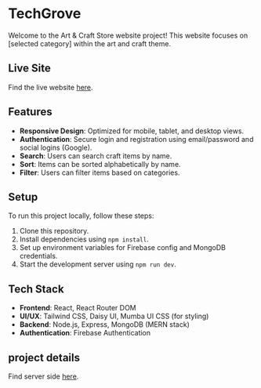 # TechGrove

Welcome to the Art & Craft Store website project! This website focuses on [selected category] within the art and craft theme.

## Live Site

Find the live website [here](https://jobs-task-fd3a6.web.app/).

## Features

- **Responsive Design**: Optimized for mobile, tablet, and desktop views.
- **Authentication**: Secure login and registration using email/password and social logins (Google).
- **Search**: Users can search craft items by name.
- **Sort**: Items can be sorted alphabetically by name.
- **Filter**: Users can filter items based on categories.


## Setup

To run this project locally, follow these steps:

1. Clone this repository.
2. Install dependencies using `npm install`.
3. Set up environment variables for Firebase config and MongoDB credentials.
4. Start the development server using `npm run dev`.

## Tech Stack

- **Frontend**: React, React Router DOM
- **UI/UX**: Tailwind CSS, Daisy UI, Mumba UI CSS (for styling)
- **Backend**: Node.js, Express, MongoDB (MERN stack)
- **Authentication**: Firebase Authentication

## project details 
Find server side [here](https://github.com/shihab-shamim/techGrove-server).

